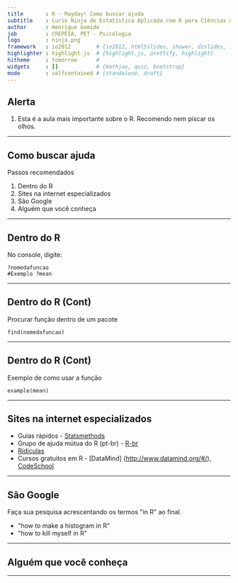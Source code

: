 ```yaml
---
title       : R - Mayday! Como buscar ajuda
subtitle    : Curso Ninja de Estatística Aplicada com R para Ciências da Saúde
author      : Henrique Gomide
job         : CREPEIA, PET - Psicologia
logo        : ninja.png
framework   : io2012        # {io2012, html5slides, shower, dzslides, ...}
highlighter : highlight.js  # {highlight.js, prettify, highlight}
hitheme     : tomorrow      # 
widgets     : []            # {mathjax, quiz, bootstrap}
mode        : selfcontained # {standalone, draft}
---
```


## Alerta

1. Esta é a aula mais importante sobre o R. Recomendo nem piscar os olhos.

---

## Como buscar ajuda

Passos recomendados

1. Dentro do R
2. Sites na internet especializados
3. São Google
4. Alguém que você conheça

---

## Dentro do R
No console, digite:

```
?nomedafuncao
#Exemplo ?mean
```

---

## Dentro do R (Cont)
Procurar função dentro de um pacote
```
find(nomedafuncao)
```

---

## Dentro do R (Cont)

Exemplo de como usar a função
```
example(mean)
```

---

## Sites na internet especializados

* Guias rápidos - [Statsmethods](http://www.statmethods.net/interface/help.html)
* Grupo de ajuda mútua do R (pt-br) - [R-br](https://listas.inf.ufpr.br/cgi-bin/mailman/listinfo/r-br)
* [Rídiculas](http://ridiculas.wordpress.com/)
* Cursos  gratuitos em R - [DataMind] (http://www.datamind.org/#/), [CodeSchool](http://www.codeschool.com/courses/try-r)

---

## São Google

Faça sua pesquisa acrescentando os termos "in R" ao final.
* "how to make a histogram in R"
* "how to kill myself in R"

---

## Alguém que você conheça


---


